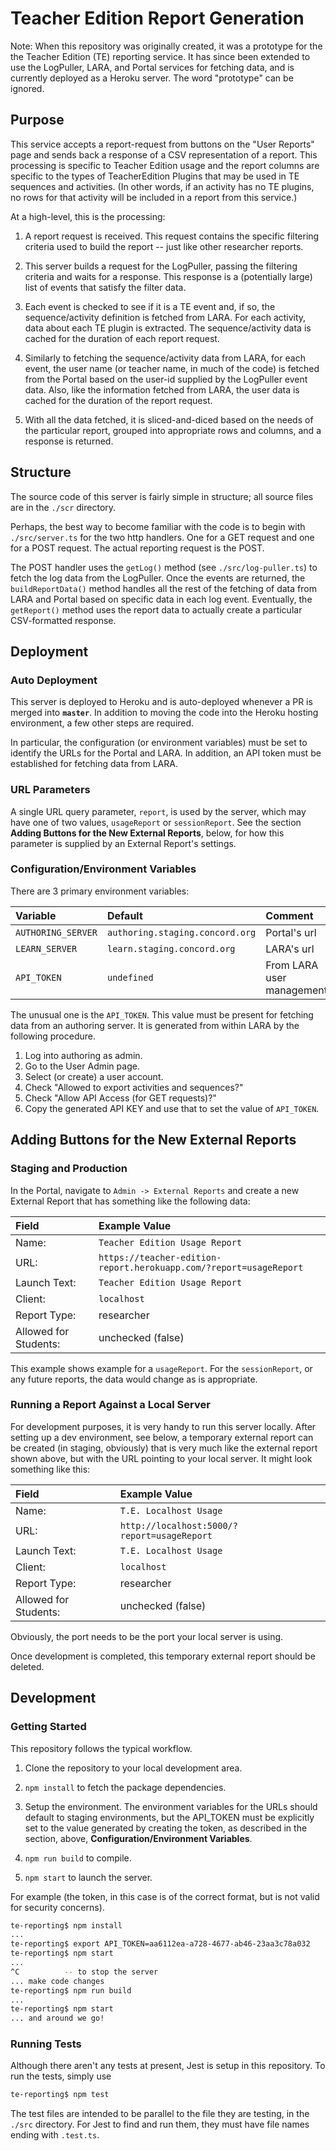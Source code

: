 # Teacher Edition Report Generation

Note: When this repository was originally created, it was a prototype for the
the Teacher Edition (TE) reporting service. It has since been extended to use the
LogPuller, LARA, and Portal services for fetching data, and is currently deployed
as a Heroku server. The word "prototype" can be ignored.

## Purpose

This service accepts a report-request from buttons on the "User Reports" page
and sends back a response of a CSV representation of a report. This processing
is specific to Teacher Edition usage and the report columns are specific to
the types of TeacherEdition Plugins that may be used in TE sequences and
activities. (In other words, if an activity has no TE plugins, no rows for that
activity will be included in a report from this service.)

At a high-level, this is the processing:

1. A report request is received. This request contains the specific filtering
criteria used to build the report -- just like other researcher reports.

1. This server builds a request for the LogPuller, passing the filtering
criteria and waits for a response. This response is a (potentially large)
list of events that satisfy the filter data.

1. Each event is checked to see if it is a TE event and, if so, the
sequence/activity definition is fetched from LARA. For each activity, data
about each TE plugin is extracted. The sequence/activity data is cached for the
duration of each report request.

1. Similarly to fetching the sequence/activity data from LARA, for each event,
the user name (or teacher name, in much of the code) is fetched from the Portal
based on the user-id supplied by the LogPuller event data. Also, like the
information fetched from LARA, the user data is cached for the duration of the
report request.

1. With all the data fetched, it is sliced-and-diced based on the needs of the
particular report, grouped into appropriate rows and columns, and a response
is returned.

## Structure

The source code of this server is fairly simple in structure; all source
files are in the `./scr` directory.

Perhaps, the best way to become familiar with the code is to begin with
`./src/server.ts` for the two http handlers. One for a GET request and one for
a POST request. The actual reporting request is the POST.

The POST handler uses the `getLog()` method (see `./src/log-puller.ts`) to
fetch the log data from the LogPuller. Once the events are returned, the
`buildReportData()` method handles all the rest of the fetching of data from
LARA and Portal based on specific data in each log event. Eventually, the
`getReport()` method uses the report data to actually create a particular
CSV-formatted response.

## Deployment

### Auto Deployment

This server is deployed to Heroku and is auto-deployed whenever a PR is merged
into **`master`**. In addition to moving the code into the Heroku hosting
environment, a few other steps are required.

In particular, the configuration (or environment variables) must be set to
identify the URLs for the Portal and LARA. In addition, an API token must be
established for fetching data from LARA.

### URL Parameters

A single URL query parameter, `report`, is used by the server, which may have
one of two values, `usageReport` or `sessionReport`. See the section
**Adding Buttons for the New External Reports**, below, for how this parameter
is supplied by an External Report's settings.

### Configuration/Environment Variables

There are 3 primary environment variables:

| Variable           | Default                         | Comment                   |
|:-------------------|:--------------------------------|:--------------------------|
| `AUTHORING_SERVER` | `authoring.staging.concord.org` | Portal's url              |
| `LEARN_SERVER`     | `learn.staging.concord.org`     | LARA's url                |
| `API_TOKEN`        | `undefined`                     | From LARA user management |

The unusual one is the `API_TOKEN`. This value must be present for fetching
data from an authoring server. It is generated from within LARA by the following
procedure.

1. Log into authoring as admin.
1. Go to the User Admin page.
1. Select (or create) a user account.
1. Check "Allowed to export activities and sequences?"
1. Check "Allow API Access (for GET requests)?"
1. Copy the generated API KEY and use that to set the value of `API_TOKEN`.

## Adding Buttons for the New External Reports

### Staging and Production

In the Portal, navigate to `Admin -> External Reports` and create a new External
Report that has something like the following data:

| Field | Example Value |
|:---|:---|
| Name: | `Teacher Edition Usage Report` |
| URL: | `https://teacher-edition-report.herokuapp.com/?report=usageReport` |
| Launch Text: | `Teacher Edition Usage Report` |
| Client: | `localhost` |
| Report Type: | researcher |
| Allowed for Students: | unchecked (false) |

This example shows example for a `usageReport`. For the `sessionReport`, or any
future reports, the data would change as is appropriate.

### Running a Report Against a Local Server

For development purposes, it is very handy to run this server locally. After
setting up a dev environment, see below, a temporary external report can be
created (in staging, obviously) that is very much like the external report
shown above, but with the URL pointing to your local server. It might look
something like this:

| Field | Example Value |
|:---|:---|
| Name: | `T.E. Localhost Usage` |
| URL: | `http://localhost:5000/?report=usageReport` |
| Launch Text: | `T.E. Localhost Usage` |
| Client: | `localhost` |
| Report Type: | researcher |
| Allowed for Students: | unchecked (false) |

Obviously, the port needs to be the port your local server is using.

Once development is completed, this temporary external report should be deleted.

## Development

### Getting Started

This repository follows the typical workflow.

1. Clone the repository to your local development area.

1. `npm install` to fetch the package dependencies.

1. Setup the environment. The environment variables for the URLs should default
to staging environments, but the API_TOKEN must be explicitly set to the value
generated by creating the token, as described in the section, above,
**Configuration/Environment Variables**.

1. `npm run build` to compile.

1. `npm start` to launch the server.

For example (the token, in this case is of the correct format, but is not valid
for security concerns).

```bash
te-reporting$ npm install
...
te-reporting$ export API_TOKEN=aa6112ea-a728-4677-ab46-23aa3c78a032
te-reporting$ npm start
...
^C          -- to stop the server
... make code changes
te-reporting$ npm run build
...
te-reporting$ npm start
... and around we go!
```

### Running Tests

Although there aren't any tests at present, Jest is setup in this repository.
To run the tests, simply use

``` bash
te-reporting$ npm test
```

The test files are intended to be parallel to the file they are testing, in the
`./src` directory. For Jest to find and run them, they must have file names
ending with `.test.ts`.

